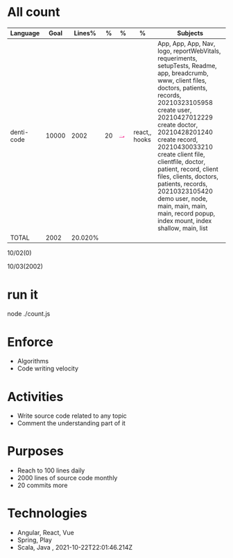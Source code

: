 # All count
|Language|Goal|Lines%|%|%|%|Subjects|
|----------|-------|-------|--------|--------|--------|--------|
|denti-code|10000|2002|20|![denti-code](https://raw.githubusercontent.com/kapit4n/l-10000-dev/master/denti-code.png)|react,, hooks|App, App, App, Nav, logo, reportWebVitals, requeriments, setupTests, Readme, app, breadcrumb, www, client files, doctors, patients, records, 20210323105958 create user, 20210427012229 create doctor, 20210428201240 create record, 20210430033210 create client file, clientfile, doctor, patient, record, client files, clients, doctors, patients, records, 20210323105420 demo user, node, main, main, main, main, record popup, index mount, index shallow, main, list|
|TOTAL|2002|20.020%|
10/02(0)

10/03(2002)


  # run it
  node ./count.js
      
# Enforce
  * Algorithms
  * Code writing velocity
  
  # Activities
  * Write source code related to any topic
  * Comment the understanding part of it
      
  # Purposes
  * Reach to 100 lines daily
  * 2000 lines of source code monthly
  * 20 commits more
  
  # Technologies
  * Angular, React, Vue
  * Spring, Play
  * Scala, Java
  , 2021-10-22T22:01:46.214Z
